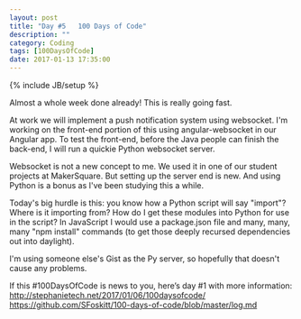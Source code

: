 ```yaml
---
layout: post
title: "Day #5   100 Days of Code"
description: ""
category: Coding
tags: [100DaysOfCode]
date: 2017-01-13 17:35:00
---
```

{% include JB/setup %}

Almost a whole week done already!  This is really going fast.

At work we will implement a push notification system using websocket.  I'm working on the front-end portion of this using angular-websocket in our Angular app.  To test the front-end, before the Java people can finish the back-end, I will run a quickie Python websocket server.

Websocket is not a new concept to me.  We used it in one of our student projects at MakerSquare.  But setting up the server end is new.  And using Python is a bonus as I've been studying this a while.  

Today's big hurdle is this:  you know how a Python script will say "import"?  Where is it importing from?  How do I get these modules into Python for use in the script?  In JavaScript I would use a package.json file and many, many, many "npm install" commands (to get those deeply recursed dependencies out into daylight).

I'm using someone else's Gist as the Py server, so hopefully that doesn't cause any problems.


If this #100DaysOfCode is news to you, here’s day #1 with more information:
http://stephanietech.net/2017/01/06/100daysofcode/
https://github.com/SFoskitt/100-days-of-code/blob/master/log.md